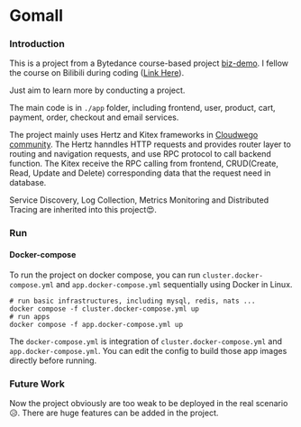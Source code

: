 # Gomall

### Introduction

This is a project from a Bytedance course-based project [biz-demo](https://github.com/cloudwego/biz-demo). I fellow the course on Bilibili during coding ([Link Here](https://www.bilibili.com/video/BV1yr421F7z4?spm_id_from=333.788.videopod.sections&vd_source=0a78546755087ad89e6c4ec0c5de39e7)).

Just aim to learn more by conducting a project.

The main code is in `./app` folder, including frontend, user, product, cart, payment, order, checkout and email services.

The project mainly uses Hertz and Kitex frameworks in [Cloudwego community](https://www.cloudwego.io/). The Hertz hanndles HTTP requests and provides router layer to routing and navigation requests, and use RPC protocol to call backend function. The Kitex receive the RPC calling from frontend, CRUD(Create, Read, Update and Delete) corresponding data that the request need in database.

Service Discovery, Log Collection, Metrics Monitoring and Distributed Tracing are inherited into this project😍.

### Run

#### Docker-compose

To run the project on docker compose, you can run `cluster.docker-compose.yml` and `app.docker-compose.yml` sequentially using Docker in Linux.

``` shell
# run basic infrastructures, including mysql, redis, nats ...
docker compose -f cluster.docker-compose.yml up
# run apps
docker compose -f app.docker-compose.yml up
```

The `docker-compose.yml` is integration of `cluster.docker-compose.yml` and `app.docker-compose.yml`. You can edit the config to build those app images directly before running.


### Future Work

Now the project obviously are too weak to be deployed in the real scenario 😥. There are huge features can be added in the project. 


